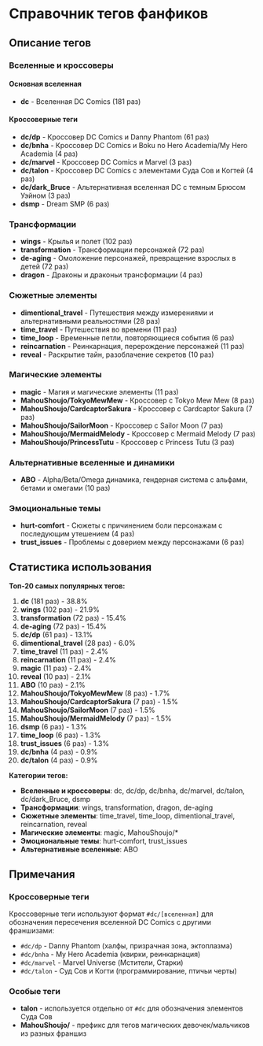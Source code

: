 # Справочник тегов фанфиков

## Описание тегов

### Вселенные и кроссоверы

#### Основная вселенная
- **dc** - Вселенная DC Comics (181 раз)

#### Кроссоверные теги
- **dc/dp** - Кроссовер DC Comics и Danny Phantom (61 раз)
- **dc/bnha** - Кроссовер DC Comics и Boku no Hero Academia/My Hero Academia (4 раз)
- **dc/marvel** - Кроссовер DC Comics и Marvel (3 раз)
- **dc/talon** - Кроссовер DC Comics с элементами Суда Сов и Когтей (4 раз)
- **dc/dark_Bruce** - Альтернативная вселенная DC с темным Брюсом Уэйном (3 раз)
- **dsmp** - Dream SMP (6 раз)

### Трансформации
- **wings** - Крылья и полет (102 раз)
- **transformation** - Трансформации персонажей (72 раз)
- **de-aging** - Омоложение персонажей, превращение взрослых в детей (72 раз)
- **dragon** - Драконы и драконьи трансформации (4 раз)

### Сюжетные элементы
- **dimentional_travel** - Путешествия между измерениями и альтернативными реальностями (28 раз)
- **time_travel** - Путешествия во времени (11 раз)
- **time_loop** - Временные петли, повторяющиеся события (6 раз)
- **reincarnation** - Реинкарнация, перерождение персонажей (11 раз)
- **reveal** - Раскрытие тайн, разоблачение секретов (10 раз)

### Магические элементы
- **magic** - Магия и магические элементы (11 раз)
- **MahouShoujo/TokyoMewMew** - Кроссовер с Tokyo Mew Mew (8 раз)
- **MahouShoujo/CardcaptorSakura** - Кроссовер с Cardcaptor Sakura (7 раз)
- **MahouShoujo/SailorMoon** - Кроссовер с Sailor Moon (7 раз)
- **MahouShoujo/MermaidMelody** - Кроссовер с Mermaid Melody (7 раз)
- **MahouShoujo/PrincessTutu** - Кроссовер с Princess Tutu (3 раз)

### Альтернативные вселенные и динамики
- **ABO** - Alpha/Beta/Omega динамика, гендерная система с альфами, бетами и омегами (10 раз)

### Эмоциональные темы
- **hurt-comfort** - Сюжеты с причинением боли персонажам с последующим утешением (4 раз)
- **trust_issues** - Проблемы с доверием между персонажами (6 раз)

## Статистика использования

**Топ-20 самых популярных тегов:**
1. **dc** (181 раз) - 38.8%
2. **wings** (102 раз) - 21.9%
3. **transformation** (72 раз) - 15.4%
4. **de-aging** (72 раз) - 15.4%
5. **dc/dp** (61 раз) - 13.1%
6. **dimentional_travel** (28 раз) - 6.0%
7. **time_travel** (11 раз) - 2.4%
8. **reincarnation** (11 раз) - 2.4%
9. **magic** (11 раз) - 2.4%
10. **reveal** (10 раз) - 2.1%
11. **ABO** (10 раз) - 2.1%
12. **MahouShoujo/TokyoMewMew** (8 раз) - 1.7%
13. **MahouShoujo/CardcaptorSakura** (7 раз) - 1.5%
14. **MahouShoujo/SailorMoon** (7 раз) - 1.5%
15. **MahouShoujo/MermaidMelody** (7 раз) - 1.5%
16. **dsmp** (6 раз) - 1.3%
17. **time_loop** (6 раз) - 1.3%
18. **trust_issues** (6 раз) - 1.3%
19. **dc/bnha** (4 раз) - 0.9%
20. **dc/talon** (4 раз) - 0.9%

**Категории тегов:**
- **Вселенные и кроссоверы**: dc, dc/dp, dc/bnha, dc/marvel, dc/talon, dc/dark_Bruce, dsmp
- **Трансформации**: wings, transformation, dragon, de-aging
- **Сюжетные элементы**: time_travel, time_loop, dimentional_travel, reincarnation, reveal
- **Магические элементы**: magic, MahouShoujo/*
- **Эмоциональные темы**: hurt-comfort, trust_issues
- **Альтернативные вселенные**: ABO

## Примечания

### Кроссоверные теги
Кроссоверные теги используют формат `#dc/[вселенная]` для обозначения пересечения вселенной DC Comics с другими франшизами:
- `#dc/dp` - Danny Phantom (халфы, призрачная зона, эктоплазма)
- `#dc/bnha` - My Hero Academia (квирки, реинкарнация)
- `#dc/marvel` - Marvel Universe (Мстители, Старки)
- `#dc/talon` - Суд Сов и Когти (программирование, птичьи черты)

### Особые теги
- **talon** - используется отдельно от `#dc` для обозначения элементов Суда Сов
- **MahouShoujo/** - префикс для тегов магических девочек/мальчиков из разных франшиз
